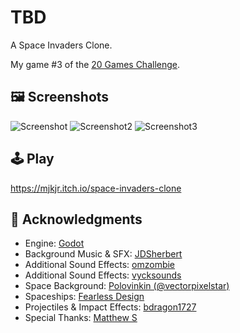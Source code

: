 # TBD
A Space Invaders Clone.

My game #3 of the [20 Games Challenge](https://20_games_challenge.gitlab.io/).

## 🖼️ Screenshots

![Screenshot](screenshots/Screenshot.png)
![Screenshot2](screenshots/Screenshot2.png)
![Screenshot3](screenshots/Screenshot3.png)

## 🕹️ Play

https://mjkjr.itch.io/space-invaders-clone

## 👋 Acknowledgments

- Engine: [Godot](https://godotengine.org/)
- Background Music & SFX: [JDSherbert](https://jdsherbert.itch.io/terms-and-conditions)
- Additional Sound Effects: [omzombie](https://omzombie.itch.io/)
- Additional Sound Effects: [vycksounds](https://vyck21.itch.io/)
- Space Background: [Polovinkin (@vectorpixelstar)](https://vectorpixelstar.itch.io/)
- Spaceships: [Fearless Design](https://fearless-design.itch.io/)
- Projectiles & Impact Effects: [bdragon1727](https://bdragon1727.itch.io/)
- Special Thanks: [Matthew S](https://20_games_challenge.gitlab.io/)

